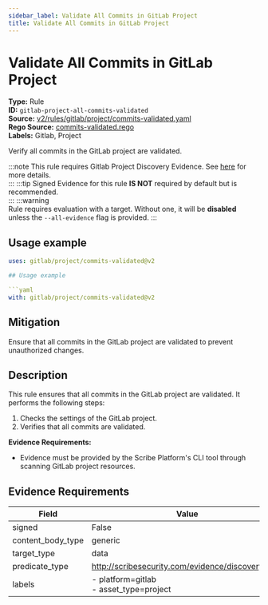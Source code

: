 ```yaml
---
sidebar_label: Validate All Commits in GitLab Project
title: Validate All Commits in GitLab Project
---  
```

# Validate All Commits in GitLab Project  
**Type:** Rule  
**ID:** `gitlab-project-all-commits-validated`  
**Source:** [v2/rules/gitlab/project/commits-validated.yaml](https://github.com/scribe-public/sample-policies/blob/main/v2/rules/gitlab/project/commits-validated.yaml)  
**Rego Source:** [commits-validated.rego](https://github.com/scribe-public/sample-policies/blob/main/v2/rules/gitlab/project/commits-validated.rego)  
**Labels:** Gitlab, Project  

Verify all commits in the GitLab project are validated.

:::note 
This rule requires Gitlab Project Discovery Evidence. See [here](https://deploy-preview-299--scribe-security.netlify.app/docs/platforms/discover#gitlab-discovery) for more details.  
::: 
:::tip 
Signed Evidence for this rule **IS NOT** required by default but is recommended.  
::: 
:::warning  
Rule requires evaluation with a target. Without one, it will be **disabled** unless the `--all-evidence` flag is provided.
::: 

## Usage example

```yaml
uses: gitlab/project/commits-validated@v2

## Usage example

```yaml
with: gitlab/project/commits-validated@v2
```

## Mitigation  
Ensure that all commits in the GitLab project are validated to prevent unauthorized changes.


## Description  
This rule ensures that all commits in the GitLab project are validated.
It performs the following steps:

1. Checks the settings of the GitLab project.
2. Verifies that all commits are validated.

**Evidence Requirements:**
- Evidence must be provided by the Scribe Platform's CLI tool through scanning GitLab project resources.


## Evidence Requirements  
| Field | Value |
|-------|-------|
| signed | False |
| content_body_type | generic |
| target_type | data |
| predicate_type | http://scribesecurity.com/evidence/discovery/v0.1 |
| labels | - platform=gitlab<br/>- asset_type=project |

